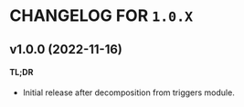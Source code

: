 # CHANGELOG FOR `1.0.X`

## v1.0.0 (2022-11-16)

#### TL;DR

- Initial release after decomposition from triggers module.
